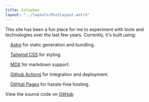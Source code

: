 ```yaml
---
title: Colophon
layout: "../layouts/PostLayout.astro"
---
```


This site has been a fun place for me to experiment with tools and technologies over the last few years. Currently, it's built using:

    [Astro](https://astro.build/) for static generation and bundling.

    [Tailwind CSS](https://tailwindcss.com/) for styling.

    [MDX](https://mdxjs.com/) for markdown support.

    [Github Actions](https://docs.github.com/en/actions) for integration and deployment.

    [GitHub Pages](https://pages.github.com/) for hassle-free hosting.

View the source code on [GitHub](https://github.com/brendanrsmith/brendanrsmith.github.io)
